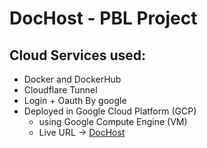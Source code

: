 # DocHost - PBL Project

## Cloud Services used:

- Docker and DockerHub
- Cloudflare Tunnel
- Login + Oauth By google
- Deployed in Google Cloud Platform (GCP)
    - using Google Compute Engine (VM)
    - Live URL -> [DocHost](https://dochost.klka.me)